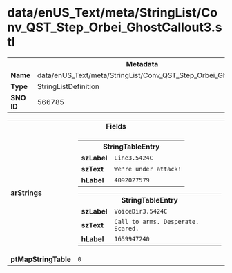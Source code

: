 <h1>data/enUS_Text/meta/StringList/Conv_QST_Step_Orbei_GhostCallout3.stl</h1><table><tr><th colspan="100%">Metadata</th></tr><tr><td><b>Name</b></td><td>data/enUS_Text/meta/StringList/Conv_QST_Step_Orbei_GhostCallout3.stl</td></tr><tr><td><b>Type</b></td><td>StringListDefinition</td></tr><tr><td><b>SNO ID</b></td><td>566785</td></tr></table>

<table><tr><th colspan="100%">Fields</th></tr><tr><td><b>arStrings</b></td><td><table><tr><th colspan="100%">StringTableEntry</th></tr><tr><td><b>szLabel</b></td><td><code>Line3.5424C</code></td></tr><tr><td><b>szText</b></td><td><code>We're under attack!</code></td></tr><tr><td><b>hLabel</b></td><td><code>4092027579</code></td></tr></table>


<table><tr><th colspan="100%">StringTableEntry</th></tr><tr><td><b>szLabel</b></td><td><code>VoiceDir3.5424C</code></td></tr><tr><td><b>szText</b></td><td><code>Call to arms. Desperate. Scared.</code></td></tr><tr><td><b>hLabel</b></td><td><code>1659947240</code></td></tr></table>


</td></tr><tr><td><b>ptMapStringTable</b></td><td><code>0</code></td></tr></table>

